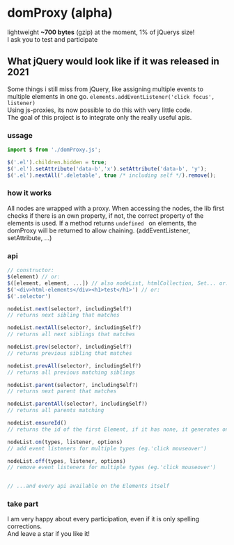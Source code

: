 # domProxy (alpha)

lightweight **~700 bytes** (gzip) at the moment, 1% of jQuerys size!  
I ask you to test and participate  

## What jQuery would look like if it was released in 2021
Some things i still miss from jQuery, like assigning multiple events to multiple elements in one go.
`elements.addEventListener('click focus', listener)`  
Using js-proxies, its now possible to do this with very little code.  
The goal of this project is to integrate only the really useful apis.  

### ussage

```js
import $ from './domProxy.js';

$('.el').children.hidden = true;
$('.el').setAttribute('data-b','x').setAttribute('data-b', 'y');
$('.el').nextAll('.deletable', true /* including self */).remove();
```

### how it works

All nodes are wrapped with a proxy.
When accessing the nodes, the lib first checks if there is an own property, if not, the correct property of the elements is used.
If a method returns `undefined ` on elements, the domProxy will be returned to allow chaining. (addEventListener, setAttribute, ...)


### api

```js
// constructor:
$(element) // or:
$([element, element, ...]) // also nodeList, htmlCollection, Set... or:
$('<div>html-elements</div><h1>test</h1>') // or:
$('.selector')

nodeList.next(selector?, includingSelf?) 
// returns next sibling that matches

nodeList.nextAll(selector?, includingSelf?)
// returns all next siblings that matches

nodeList.prev(selector?, includingSelf?) 
// returns previous sibling that matches

nodeList.prevAll(selector?, includingSelf?) 
// returns all previous matching siblings

nodeList.parent(selector?, includingSelf?) 
// returns next parent that matches

nodeList.parentAll(selector?, includingSelf?)
// returns all parents matching

nodeList.ensureId()
// returns the id of the first Element, if it has none, it generates one

nodeList.on(types, listener, options)
// add event listeners for multiple types (eg.'click mouseover')

nodeList.off(types, listener, options)
// remove event listeners for multiple types (eg.'click mouseover')


// ...and every api available on the Elements itself

```

### take part
I am very happy about every participation, even if it is only spelling corrections.  
And leave a star if you like it!
